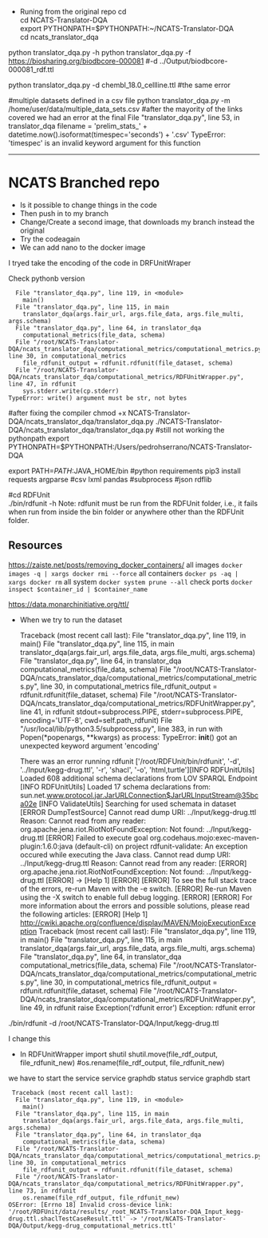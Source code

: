 
- Runing from the original repo
cd \
cd NCATS-Translator-DQA \
export PYTHONPATH=$PYTHONPATH:~/NCATS-Translator-DQA \
cd ncats_translator_dqa 

python translator_dqa.py -h
python translator_dqa.py -f https://biosharing.org/biodbcore-000081 #-d ../Output/biodbcore-000081_rdf.ttl

python translator_dqa.py -d chembl_18.0_cellline.ttl
#the same error

#multiple datasets defined in a csv file
python translator_dqa.py -m /home/user/data/multiple_data_sets.csv
#after the mayority of the links covered we had an error at the final
  File "translator_dqa.py", line 53, in translator_dqa
    filename = 'prelim_stats_' + datetime.now().isoformat(timespec='seconds') + '.csv'
TypeError: 'timespec' is an invalid keyword argument for this function 

---

# NCATS Branched repo
- Is it possible to change things in the code
- Then push in to my branch
- Change/Create a second image, that downloads my branch instead the original
- Try the codeagain
- We can add nano to the docker image

I tryed take the encoding of the code in DRFUnitWraper

Check pythonb version

      File "translator_dqa.py", line 119, in <module>
        main()
      File "translator_dqa.py", line 115, in main
        translator_dqa(args.fair_url, args.file_data, args.file_multi, args.schema)
      File "translator_dqa.py", line 64, in translator_dqa
        computational_metrics(file_data, schema)
      File "/root/NCATS-Translator-DQA/ncats_translator_dqa/computational_metrics/computational_metrics.py", line 30, in computational_metrics
        file_rdfunit_output = rdfunit.rdfunit(file_dataset, schema)
      File "/root/NCATS-Translator-DQA/ncats_translator_dqa/computational_metrics/RDFUnitWrapper.py", line 47, in rdfunit
        sys.stderr.write(cp.stderr)
    TypeError: write() argument must be str, not bytes


#after fixing the compiler
chmod +x NCATS-Translator-DQA/ncats_translator_dqa/translator_dqa.py
./NCATS-Translator-DQA/ncats_translator_dqa/translator_dqa.py
#still not working the pythonpath
export PYTHONPATH=$PYTHONPATH:/Users/pedrohserrano/NCATS-Translator-DQA

export PATH=$PATH:$JAVA_HOME/bin
#python requirements
pip3 install 
requests
argparse 
#csv 
lxml 
pandas 
#subprocess 
#json
rdflib

#cd RDFUnit  
./bin/rdfunit -h
Note: rdfunit must be run from the RDFUnit folder, i.e., it fails when run from inside the bin folder or anywhere other than the RDFUnit folder.


## Resources
https://zaiste.net/posts/removing_docker_containers/
all images `docker images -q | xargs docker rmi --force`
all containers `docker ps -aq | xargs docker rm`
all system `docker system prune --all`
check ports `docker inspect $container_id | $container_name`



https://data.monarchinitiative.org/ttl/



- When we try to run the dataset

    Traceback (most recent call last):
      File "translator_dqa.py", line 119, in <module>
        main()
      File "translator_dqa.py", line 115, in main
        translator_dqa(args.fair_url, args.file_data, args.file_multi, args.schema)
      File "translator_dqa.py", line 64, in translator_dqa
        computational_metrics(file_data, schema)
      File "/root/NCATS-Translator-DQA/ncats_translator_dqa/computational_metrics/computational_metrics.py", line 30, in computational_metrics
        file_rdfunit_output = rdfunit.rdfunit(file_dataset, schema)
      File "/root/NCATS-Translator-DQA/ncats_translator_dqa/computational_metrics/RDFUnitWrapper.py", line 41, in rdfunit
        stdout=subprocess.PIPE, stderr=subprocess.PIPE, encoding='UTF-8', cwd=self.path_rdfunit)
      File "/usr/local/lib/python3.5/subprocess.py", line 383, in run
        with Popen(*popenargs, **kwargs) as process:
    TypeError: __init__() got an unexpected keyword argument 'encoding'


    There was an error running rdfunit
    ['/root/RDFUnit/bin/rdfunit', '-d', '../Input/kegg-drug.ttl', '-r', 'shacl', '-o', 'html,turtle'][INFO  RDFUnitUtils] Loaded 608 additional schema declarations from LOV SPARQL Endpoint
    [INFO  RDFUnitUtils] Loaded 17 schema declarations from: sun.net.www.protocol.jar.JarURLConnection$JarURLInputStream@35bca02e
    [INFO  ValidateUtils] Searching for used schemata in dataset
    [ERROR DumpTestSource] Cannot read dump URI: ../Input/kegg-drug.ttl Reason: Cannot read from any reader: 
    org.apache.jena.riot.RiotNotFoundException: Not found: ../Input/kegg-drug.ttl
    [ERROR] Failed to execute goal org.codehaus.mojo:exec-maven-plugin:1.6.0:java (default-cli) on project rdfunit-validate: An exception occured while executing the Java class. Cannot read dump URI: ../Input/kegg-drug.ttl Reason: Cannot read from any reader:
    [ERROR] org.apache.jena.riot.RiotNotFoundException: Not found: ../Input/kegg-drug.ttl
    [ERROR] -> [Help 1]
    [ERROR] 
    [ERROR] To see the full stack trace of the errors, re-run Maven with the -e switch.
    [ERROR] Re-run Maven using the -X switch to enable full debug logging.
    [ERROR] 
    [ERROR] For more information about the errors and possible solutions, please read the following articles:
    [ERROR] [Help 1] http://cwiki.apache.org/confluence/display/MAVEN/MojoExecutionException
    Traceback (most recent call last):
      File "translator_dqa.py", line 119, in <module>
        main()
      File "translator_dqa.py", line 115, in main
        translator_dqa(args.fair_url, args.file_data, args.file_multi, args.schema)
      File "translator_dqa.py", line 64, in translator_dqa
        computational_metrics(file_data, schema)
      File "/root/NCATS-Translator-DQA/ncats_translator_dqa/computational_metrics/computational_metrics.py", line 30, in computational_metrics
        file_rdfunit_output = rdfunit.rdfunit(file_dataset, schema)
      File "/root/NCATS-Translator-DQA/ncats_translator_dqa/computational_metrics/RDFUnitWrapper.py", line 49, in rdfunit
        raise Exception('rdfunit error')
    Exception: rdfunit error



./bin/rdfunit -d /root/NCATS-Translator-DQA/Input/kegg-drug.ttl


I change this
- In RDFUnitWrapper
import shutil
shutil.move(file_rdf_output, file_rdfunit_new)
#os.rename(file_rdf_output, file_rdfunit_new)


we have to start the service
service graphdb status
service graphdb start

     Traceback (most recent call last):
      File "translator_dqa.py", line 119, in <module>
        main()
      File "translator_dqa.py", line 115, in main
        translator_dqa(args.fair_url, args.file_data, args.file_multi, args.schema)
      File "translator_dqa.py", line 64, in translator_dqa
        computational_metrics(file_data, schema)
      File "/root/NCATS-Translator-DQA/ncats_translator_dqa/computational_metrics/computational_metrics.py", line 30, in computational_metrics
        file_rdfunit_output = rdfunit.rdfunit(file_dataset, schema)
      File "/root/NCATS-Translator-DQA/ncats_translator_dqa/computational_metrics/RDFUnitWrapper.py", line 73, in rdfunit
        os.rename(file_rdf_output, file_rdfunit_new)
    OSError: [Errno 18] Invalid cross-device link: '/root/RDFUnit/data/results/_root_NCATS-Translator-DQA_Input_kegg-drug.ttl.shaclTestCaseResult.ttl' -> '/root/NCATS-Translator-DQA/Output/kegg-drug_computational_metrics.ttl'


